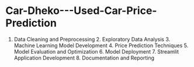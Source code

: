 # Car-Dheko---Used-Car-Price-Prediction
1. Data Cleaning and Preprocessing 2. Exploratory Data Analysis 3. Machine Learning Model Development 4. Price Prediction Techniques 5. Model Evaluation and Optimization 6. Model Deployment 7. Streamlit Application Development 8. Documentation and Reporting
